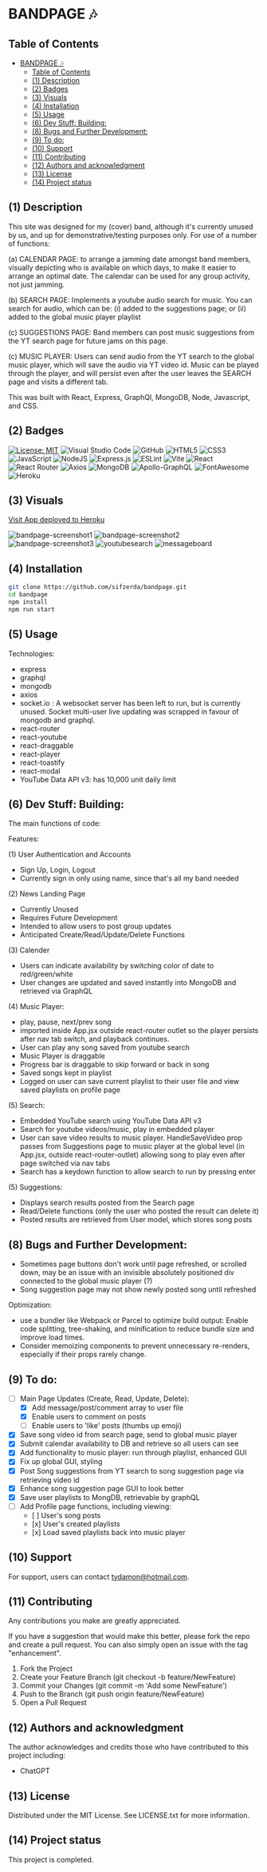 # BANDPAGE 🎶

## Table of Contents

- [BANDPAGE 🎶](#bandpage-)
  - [Table of Contents](#table-of-contents)
  - [(1) Description](#1-description)
  - [(2) Badges](#2-badges)
  - [(3) Visuals](#3-visuals)
  - [(4) Installation](#4-installation)
  - [(5) Usage](#5-usage)
  - [(6) Dev Stuff: Building:](#6-dev-stuff-building)
  - [(8) Bugs and Further Development:](#8-bugs-and-further-development)
  - [(9) To do:](#9-to-do)
  - [(10) Support](#10-support)
  - [(11) Contributing](#11-contributing)
  - [(12) Authors and acknowledgment](#12-authors-and-acknowledgment)
  - [(13) License](#13-license)
  - [(14) Project status](#14-project-status)

## (1) Description

This site was designed for my (cover) band, although it's currently unused by us, and up for demonstrative/testing purposes only. For use of a number of functions:

(a) CALENDAR PAGE: to arrange a jamming date amongst band members, visually depicting who is available on which days, to make it easier to arrange an optimal date. The calendar can be used for any group activity, not just jamming.

(b) SEARCH PAGE: Implements a youtube audio search for music. You can search for audio, which can be:
(i) added to the suggestions page; or
(ii) added to the global music player playlist

(c) SUGGESTIONS PAGE: Band members can post music suggestions from the YT search page for future jams on this page.

(c) MUSIC PLAYER: Users can send audio from the YT search to the global music player, which will save the audio via YT video id. Music can be played through the player, and will persist even after the user leaves the SEARCH page and visits a different tab.

This was built with React, Express, GraphQl, MongoDB, Node, Javascript, and CSS. 

## (2) Badges

[![License: MIT](https://img.shields.io/badge/License-MIT-yellow.svg)](https://opensource.org/licenses/MIT) 
![Visual Studio Code](https://img.shields.io/badge/Visual%20Studio%20Code-0078d7.svg?style=for-the-badge&logo=visual-studio-code&logoColor=white) 
![GitHub](https://img.shields.io/badge/github-%23121011.svg?style=for-the-badge&logo=github&logoColor=white) 
![HTML5](https://img.shields.io/badge/html5-%23E34F26.svg?style=for-the-badge&logo=html5&logoColor=white)
![CSS3](https://img.shields.io/badge/css3-%231572B6.svg?style=for-the-badge&logo=css3&logoColor=white)
![JavaScript](https://img.shields.io/badge/javascript-%23323330.svg?style=for-the-badge&logo=javascript&logoColor=%23F7DF1E) 
![NodeJS](https://img.shields.io/badge/node.js-6DA55F?style=for-the-badge&logo=node.js&logoColor=white)
![Express.js](https://img.shields.io/badge/express.js-%23404d59.svg?style=for-the-badge&logo=express&logoColor=%2361DAFB) 
![ESLint](https://img.shields.io/badge/ESLint-4B3263?style=for-the-badge&logo=eslint&logoColor=white)
![Vite](https://img.shields.io/badge/vite-%23646CFF.svg?style=for-the-badge&logo=vite&logoColor=white) 
![React](https://img.shields.io/badge/react-%2320232a.svg?style=for-the-badge&logo=react&logoColor=%2361DAFB)
![React Router](https://img.shields.io/badge/React_Router-CA4245?style=for-the-badge&logo=react-router&logoColor=white)
![Axios](https://img.shields.io/badge/Axios-5A29E4.svg?style=for-the-badge&logo=Axios&logoColor=white)
![MongoDB](https://img.shields.io/badge/MongoDB-%234ea94b.svg?style=for-the-badge&logo=mongodb&logoColor=white)
![Apollo-GraphQL](https://img.shields.io/badge/-ApolloGraphQL-311C87?style=for-the-badge&logo=apollo-graphql)
![FontAwesome](https://img.shields.io/badge/Font%20Awesome-538DD7.svg?style=for-the-badge&logo=Font-Awesome&logoColor=white) 
![Heroku](https://img.shields.io/badge/heroku-%23430098.svg?style=for-the-badge&logo=heroku&logoColor=white)

## (3) Visuals

[Visit App deployed to Heroku](https://bandpage-c5ed89244375.herokuapp.com/)

![bandpage-screenshot1](https://github.com/user-attachments/assets/dc123bbc-dc1e-49e7-a143-0358f60db85a)
![bandpage-screenshot2](https://github.com/user-attachments/assets/84dc15d4-ffa9-4152-852c-25191ac5e077)
![bandpage-screenshot3](https://github.com/user-attachments/assets/8666a2a6-ad0a-45f4-adba-1a6f31c59732)
![youtubesearch](https://github.com/user-attachments/assets/ee188dd5-c89b-47b5-9d5c-3389d75b5038)
![messageboard](https://github.com/user-attachments/assets/3f93c855-f98f-4739-9c1e-11c06bc58ac0)

## (4) Installation

```bash
git clone https://github.com/sifzerda/bandpage.git
cd bandpage
npm install
npm run start
```

## (5) Usage

Technologies:

+ express
+ graphql
+ mongodb
+ axios
+ socket.io : A websocket server has been left to run, but is currently unused. Socket multi-user live updating was scrapped in favour of mongodb and graphql.
+ react-router
+ react-youtube
+ react-draggable
+ react-player
+ react-toastify
+ react-modal
+ YouTube Data API v3: has 10,000 unit daily limit

## (6) Dev Stuff: Building:

The main functions of code:

Features: 

(1) User Authentication and Accounts
+ Sign Up, Login, Logout
+ Currently sign in only using name, since that's all my band needed

(2) News Landing Page
+ Currently Unused
+ Requires Future Development
+ Intended to allow users to post group updates  
+ Anticipated Create/Read/Update/Delete Functions

(3) Calender
+ Users can indicate availability by switching color of date to red/green/white
+ User changes are updated and saved instantly into MongoDB and retrieved via GraphQL

(4) Music Player:
+ play, pause, next/prev song
+ imported inside App.jsx outside react-router outlet so the player persists after nav tab switch, and playback continues.
+ User can play any song saved from youtube search
+ Music Player is draggable
+ Progress bar is draggable to skip forward or back in song
+ Saved songs kept in playlist 
+ Logged on user can save current playlist to their user file and view saved playlists on profile page

(5) Search:
+ Embedded YouTube search using YouTube Data API v3
+ Search for youtube videos/music, play in embedded player
+ User can save video results to music player. HandleSaveVideo prop passes from Suggestions page to music player at the global level (in App.jsx, outside react-router-outlet) allowing song to play even after page switched via nav tabs
+ Search has a keydown function to allow search to run by pressing enter

(5) Suggestions:
+ Displays search results posted from the Search page
+ Read/Delete functions (only the user who posted the result can delete it)
+ Posted results are retrieved from User model, which stores song posts

## (8) Bugs and Further Development: 

+ Sometimes page buttons don't work until page refreshed, or scrolled down, may be an issue with an invisible absolutely positioned div connected to the global music player (?)
+ Song suggestion page may not show newly posted song until refreshed

Optimization:
- use a bundler like Webpack or Parcel to optimize build output: Enable code splitting, tree-shaking, and minification to reduce bundle size and improve load times.
- Consider memoizing components to prevent unnecessary re-renders, especially if their props rarely change.

## (9) To do: 

+ [ ] Main Page Updates (Create, Read, Update, Delete):
  +  [x] Add message/post/comment array to user file
  +  [x] Enable users to comment on posts
  +  [ ] Enable users to 'like' posts (thumbs up emoji)
+ [x] Save song video id from search page, send to global music player
+ [x] Submit calendar availability to DB and retrieve so all users can see
+ [x] Add functionality to music player: run through playlist, enhanced GUI
+ [x] Fix up global GUI, styling
+ [x] Post Song suggestions from YT search to song suggestion page via retrieving video id
+ [x] Enhance song suggestion page GUI to look better
+ [x] Save user playlists to MongDB, retrievable by graphQL
+ [ ] Add Profile page functions, including viewing:
  +    [ ] User's song posts
  +    [x] User's created playlists
  +    [x] Load saved playlists back into music player

## (10) Support

For support, users can contact tydamon@hotmail.com.

## (11) Contributing

Any contributions you make are greatly appreciated.

If you have a suggestion that would make this better, please fork the repo and create a pull request. You can also simply open an issue with the tag "enhancement". 
1. Fork the Project
2. Create your Feature Branch (git checkout -b feature/NewFeature)
3. Commit your Changes (git commit -m 'Add some NewFeature')
4. Push to the Branch (git push origin feature/NewFeature)
5. Open a Pull Request

## (12) Authors and acknowledgment

The author acknowledges and credits those who have contributed to this project including:

- ChatGPT

## (13) License

Distributed under the MIT License. See LICENSE.txt for more information.

## (14) Project status

This project is completed. 
